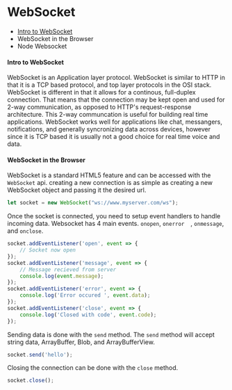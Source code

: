 # WebSocket

- [Intro to WebSocket](#intro-to-websocket)
- WebSocket in the Browser
- Node Websocket

#### Intro to WebSocket
WebSocket is an Application layer protocol. WebSocket is similar to HTTP in that it is a TCP based protocol, and top layer protocols in the OSI stack. WebSocket is different in that it allows for a continous, full-duplex connection. That means that the connection may be kept open and used for 2-way communication, as opposed to HTTP's request-response architecture. This 2-way communcation is useful for building real time applications. WebSocket works well for applications like chat, messangers, notifications, and generally syncronizing data across devices, however since it is TCP based it is usually not a good choice for real time voice and data.

#### WebSocket in the Browser
WebSocket is a standard HTML5 feature and can be accessed with the `WebSocket` api. creating a new connection is as simple as creating a new WebSocket object and passing it the desired url.

```javascript
let socket = new WebSocket("ws://www.myserver.com/ws");
```
Once the socket is connected, you need to setup event handlers to handle incoming data. Websocket has 4 main events. `onopen`, `onerror  `, `onmessage`, and `onclose`.

```javascript
socket.addEventListener('open', event => {
    // Socket now open
});
socket.addEventListener('message', event => {
    // Message recieved from server
    console.log(event.message);
});
socket.addEventListener('error', event => {
    console.log('Error occured ', event.data);
});
socket.addEventListener('close', event => {
    console.log('Closed with code', event.code);
});
```

Sending data is done with the `send` method. The `send` method will accept string data, ArrayBuffer, Blob, and ArrayBufferView.
```javascript
socket.send('hello');
```
Closing the connection can be done with the `close` method.
```javascript
socket.close();
```